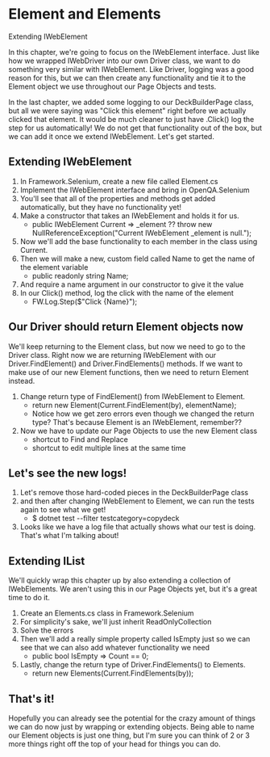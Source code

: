 # Element and Elements
Extending IWebElement

In this chapter, we're going to focus on the IWebElement interface. Just like how we wrapped IWebDriver into our own Driver class, we want to do something very similar with IWebElement. Like Driver, logging was a good reason for this, but we can then create any functionality and tie it to the Element object we use throughout our Page Objects and tests.

In the last chapter, we added some logging to our DeckBuilderPage class, but all we were saying was "Click this element" right before we actually clicked that element. It would be much cleaner to just have .Click() log the step for us automatically! We do not get that functionality out of the box, but we can add it once we extend IWebElement. Let's get started.

## Extending IWebElement
1. In Framework.Selenium, create a new file called Element.cs
2. Implement the IWebElement interface and bring in OpenQA.Selenium
3. You'll see that all of the properties and methods get added automatically, but they have no functionality yet!
4. Make a constructor that takes an IWebElement and holds it for us.
    - public IWebElement Current => _element ?? throw new NullReferenceException("Current IWebElement _element is null.");
5. Now we'll add the base functionality to each member in the class using Current.
6. Then we will make a new, custom field called Name to get the name of the element variable
    - public readonly string Name;
7. And require a name argument in our constructor to give it the value
8. In our Click() method, log the click with the name of the element
    - FW.Log.Step($"Click {Name}");

## Our Driver should return Element objects now
We'll keep returning to the Element class, but now we need to go to the Driver class. Right now we are returning IWebElement with our Driver.FindElement() and Driver.FindElements() methods. If we want to make use of our new Element functions, then we need to return Element instead.
1. Change return type of FindElement() from IWebElement to Element.
    - return new Element(Current.FindElement(by), elementName);
    - Notice how we get zero errors even though we changed the return type? That's because Element is an IWebElement, remember??
2. Now we have to update our Page Objects to use the new Element class
    - shortcut to Find and Replace
    - shortcut to edit multiple lines at the same time

## Let's see the new logs!
1. Let's remove those hard-coded pieces in the DeckBuilderPage class
2. and then after changing IWebElement to Element, we can run the tests again to see what we get!
    - $ dotnet test --filter testcategory=copydeck
3. Looks like we have a log file that actually shows what our test is doing. That's what I'm talking about!

## Extending IList<IWebElement>
We'll quickly wrap this chapter up by also extending a collection of IWebElements. We aren't using this in our Page Objects yet, but it's a great time to do it.

1. Create an Elements.cs class in Framework.Selenium
2. For simplicity's sake, we'll just inherit ReadOnlyCollection<IWebElement>
3. Solve the errors
4. Then we'll add a really simple property called IsEmpty just so we can see that we can also add whatever functionality we need
    - public bool IsEmpty => Count == 0;
5. Lastly, change the return type of Driver.FindElements() to Elements.
    - return new Elements(Current.FindElements(by));

## That's it!
Hopefully you can already see the potential for the crazy amount of things we can do now just by wrapping or extending objects. Being able to name our Element objects is just one thing, but I'm sure you can think of 2 or 3 more things right off the top of your head for things you can do.
